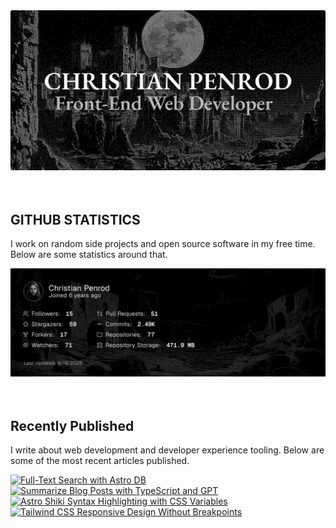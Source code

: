 
<picture>
  <source media="(prefers-color-scheme: dark)" srcset="assets/banner.dark.png?v=782405be-f7aa-4e7c-9ac8-5d64d9af1219" width="843px" />
  <source media="(prefers-color-scheme: light)" srcset="assets/banner.light.png?v=782405be-f7aa-4e7c-9ac8-5d64d9af1219" width="843px" />
  <img src="assets/banner.dark.png?v=782405be-f7aa-4e7c-9ac8-5d64d9af1219" alt="Banner" width="843px" />
</picture>
<br />
<br />
<br />
<h2>GITHUB STATISTICS</h2>
<p>I work on random side projects and open source software in my free time. Below are some statistics around that.</p>
<picture>
  <source media="(prefers-color-scheme: dark)" srcset="assets/statistics.dark.png?v=782405be-f7aa-4e7c-9ac8-5d64d9af1219" width="843px" />
  <source media="(prefers-color-scheme: light)" srcset="assets/statistics.light.png?v=782405be-f7aa-4e7c-9ac8-5d64d9af1219" width="843px" />
  <img src="assets/statistics.dark.png?v=782405be-f7aa-4e7c-9ac8-5d64d9af1219" alt="Github Statistics" width="843px" />
</picture>
<br />
<br />
<br />
<h2>Recently Published</h2>
<p>I write about web development and developer experience tooling. Below are some of the most recent articles published.</p>
<a href="https://christianpenrod.com/blog/full-text-search-with-astro-db"><img src="https://christianpenrod.com/blog/full-text-search-with-astro-db.png?v=782405be-f7aa-4e7c-9ac8-5d64d9af1219" alt="Full-Text Search with Astro DB" width="421px" /></a>
<a href="https://christianpenrod.com/blog/summarize-blog-posts-with-typescript-and-gpt"><img src="https://christianpenrod.com/blog/summarize-blog-posts-with-typescript-and-gpt.png?v=782405be-f7aa-4e7c-9ac8-5d64d9af1219" alt="Summarize Blog Posts with TypeScript and GPT" width="421px" /></a>
<a href="https://christianpenrod.com/blog/astro-shiki-syntax-highlighting-with-css-variables"><img src="https://christianpenrod.com/blog/astro-shiki-syntax-highlighting-with-css-variables.png?v=782405be-f7aa-4e7c-9ac8-5d64d9af1219" alt="Astro Shiki Syntax Highlighting with CSS Variables" width="421px" /></a>
<a href="https://christianpenrod.com/blog/tailwindcss-responsive-design-without-breakpoints"><img src="https://christianpenrod.com/blog/tailwindcss-responsive-design-without-breakpoints.png?v=782405be-f7aa-4e7c-9ac8-5d64d9af1219" alt="Tailwind CSS Responsive Design Without Breakpoints" width="421px" /></a>
